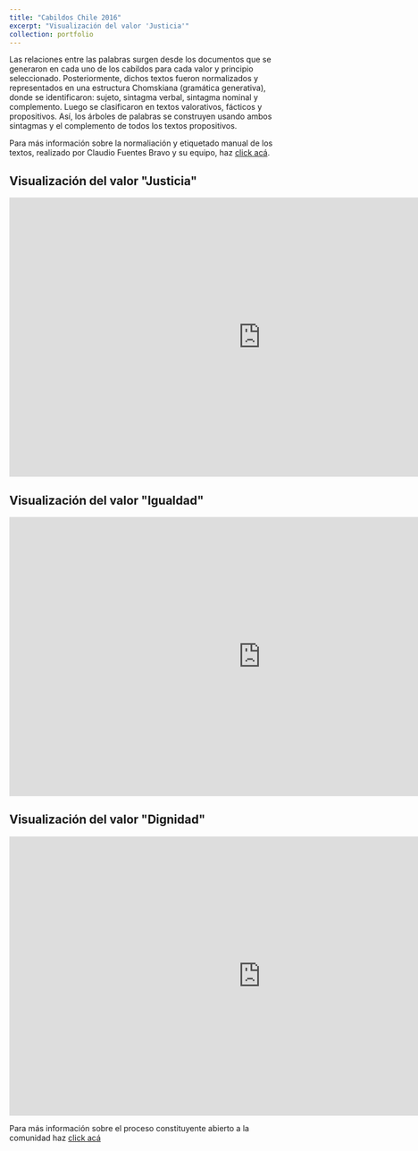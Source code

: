 ```yaml
---
title: "Cabildos Chile 2016"
excerpt: "Visualización del valor 'Justicia'"
collection: portfolio
---
```



Las relaciones entre las palabras surgen desde los documentos que se generaron en cada uno de los cabildos para cada valor y principio seleccionado. Posteriormente, dichos textos fueron normalizados y representados en una estructura Chomskiana (gramática generativa), donde se identificaron: sujeto, sintagma verbal, sintagma nominal y complemento. Luego se clasificaron en textos valorativos, fácticos y propositivos. Así, los árboles de palabras se construyen usando ambos sintagmas y el complemento de todos los textos propositivos. 

Para más información sobre la normaliación y etiquetado manual de los textos, realizado por Claudio Fuentes Bravo y su equipo, haz <a href="https://www.researchgate.net/publication/319016008_200K_Crowdsourced_Political_Arguments_for_a_New_Chilean_Constitution" target="_blank">click acá</a>.




Visualización del valor "Justicia"
--------

<iframe width="900" height="500" src="https://crcandia.github.io/crcandiav/files/Justicia_valores.html" frameborder="0" allowfullscreen></iframe>

Visualización del valor "Igualdad"
--------

<iframe width="900" height="500" src="https://crcandia.github.io/crcandiav/files/igualdad_valores.html" frameborder="0" allowfullscreen></iframe>

Visualización del valor "Dignidad"
--------

<iframe width="900" height="500" src="https://crcandia.github.io/crcandiav/files/dignidad_valores.html" frameborder="0" allowfullscreen></iframe>



Para más información sobre el proceso constituyente abierto a la comunidad haz  <a href="https://www.unaconstitucionparachile.cl/memoria_proceso_constituyente.pdf" target="_blank">click acá</a>


